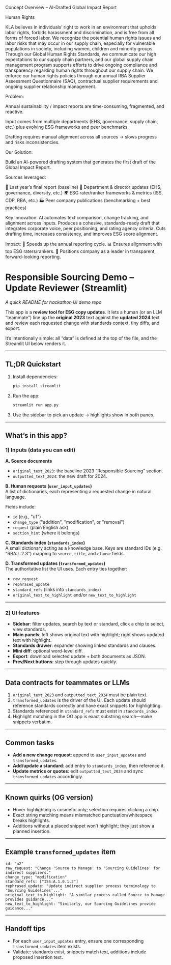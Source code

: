 Concept Overview – AI-Drafted Global Impact Report

Human Rights

KLA believes in individuals’ right to work in an environment that upholds labor rights, forbids harassment and discrimination, and is free from all forms of forced labor. We recognize the potential human rights issues and labor risks that may occur in our supply chain, especially for vulnerable populations in society, including women, children and minority groups. Through our Global Human Rights Standards, we communicate our high expectations to our supply chain partners, and our global supply chain management program supports efforts to drive ongoing compliance and transparency regarding human rights throughout our supply chain. We enforce our human rights policies through our annual RBA Supplier Assessment Questionnaire (SAQ), contractual supplier requirements and ongoing supplier relationship management.


Problem:

Annual sustainability / impact reports are time-consuming, fragmented, and reactive.

Input comes from multiple departments (EHS, governance, supply chain, etc.) plus evolving ESG frameworks and peer benchmarks.

Drafting requires manual alignment across all sources → slows progress and risks inconsistencies.

Our Solution:

Build an AI-powered drafting system that generates the first draft of the Global Impact Report.

Sources leveraged:

📘 Last year’s final report (baseline)
📝 Department & director updates (EHS, governance, diversity, etc.)
🌍 ESG rater/ranker frameworks & metrics (ISS, CDP, RBA, etc.)
🏭 Peer company publications (benchmarking + best practices)

Key Innovation:
AI automates text comparison, change tracking, and alignment across inputs.
Produces a cohesive, standards-ready draft that integrates corporate voice, peer positioning, and rating agency criteria.
Cuts drafting time, increases consistency, and improves ESG score alignment.

Impact:
🚀 Speeds up the annual reporting cycle.
📊 Ensures alignment with top ESG raters/rankers.
🌱 Positions company as a leader in transparent, forward-looking reporting.


# Responsible Sourcing Demo – Update Reviewer (Streamlit)  
_A quick README for hackathon UI demo repo_

This app is a **review tool for ESG copy updates**. It lets a human (or an LLM “teammate”) line up the **original 2023** text against the **updated 2024** text and review each requested change with standards context, tiny diffs, and export.

It’s intentionally simple: all “data” is defined at the top of the file, and the Streamlit UI below renders it.

---

## TL;DR Quickstart

1. Install dependencies:
   ```bash
   pip install streamlit
   ```

2. Run the app:
   ```bash
   streamlit run app.py
   ```

3. Use the sidebar to pick an update → highlights show in both panes.

---

## What’s in this app?

### 1) Inputs (data you can edit)

**A. Source documents**
- `original_text_2023`: the baseline 2023 “Responsible Sourcing” section.
- `outputted_text_2024`: the new draft for 2024.

**B. Human requests (`user_input_updates`)**  
A list of dictionaries, each representing a requested change in natural language.

Fields include:
- `id` (e.g., "u1")  
- `change_type` ("addition", "modification", or "removal")  
- `request` (plain English ask)  
- `section_hint` (where it belongs)

**C. Standards index (`standards_index`)**  
A small dictionary acting as a knowledge base. Keys are standard IDs (e.g. "RBA:L.2.3") mapping to `source`, `title`, and `clause` fields.

**D. Transformed updates (`transformed_updates`)**  
The authoritative list the UI uses. Each entry ties together:
- `raw_request`
- `rephrased_update`
- `standard_refs` (links into `standards_index`)
- `original_text_to_highlight` and/or `new_text_to_highlight`

---

### 2) UI features

- **Sidebar**: filter updates, search by text or standard, click a chip to select, view standards.  
- **Main panels**: left shows original text with highlight; right shows updated text with highlight.  
- **Standards drawer**: expander showing linked standards and clauses.  
- **Mini diff**: optional word-level diff.  
- **Export**: download selected update + both documents as JSON.  
- **Prev/Next buttons**: step through updates quickly.

---

## Data contracts for teammates or LLMs

1. `original_text_2023` and `outputted_text_2024` must be plain text.  
2. `transformed_updates` is the driver of the UI. Each update should reference standards correctly and have exact snippets for highlighting.  
3. Standards referenced in `standard_refs` must exist in `standards_index`.  
4. Highlight matching in the OG app is exact substring search—make snippets verbatim.

---

## Common tasks

- **Add a new change request**: append to `user_input_updates` and `transformed_updates`.  
- **Add/update a standard**: add entry to `standards_index`, then reference it.  
- **Update metrics or quotes**: edit `outputted_text_2024` and sync `transformed_updates` accordingly.

---

## Known quirks (OG version)

- Hover highlighting is cosmetic only; selection requires clicking a chip.  
- Exact string matching means mismatched punctuation/whitespace breaks highlights.  
- Additions without a placed snippet won’t highlight; they just show a planned insertion.

---

## Example `transformed_updates` item

```text
id: "u2"
raw_request: "Change 'Source to Manage' to 'Sourcing Guidelines' for indirect suppliers."
change_type: "modification"
standard_refs: ["ISS:A.1.0.1.2"]
rephrased_update: "Update indirect supplier process terminology to 'Sourcing Guidelines'..."
original_text_to_highlight: "A similar process called Source to Manage provides guidance..."
new_text_to_highlight: "Similarly, our Sourcing Guidelines provide guidance..."
```

---

## Handoff tips

- For each `user_input_updates` entry, ensure one corresponding `transformed_updates` item exists.  
- Validate: standards exist, snippets match text, additions include proposed insertion text.
